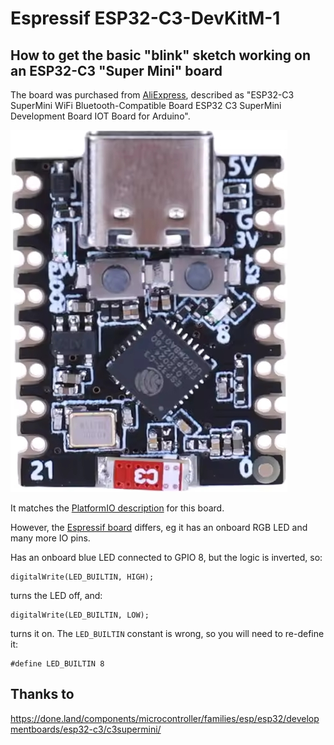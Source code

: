 # Espressif ESP32-C3-DevKitM-1

## How to get the basic "blink" sketch working on an ESP32-C3 "Super Mini" board

The board was purchased from [AliExpress](https://www.aliexpress.com/item/1005007496189056.html), described as "ESP32-C3 SuperMini WiFi Bluetooth-Compatible Board ESP32 C3 SuperMini Development Board IOT Board for Arduino".

![](img/esp32-c3.jpg)

It matches the [PlatformIO description](https://docs.platformio.org/en/latest/boards/espressif32/esp32-c3-devkitm-1.html) for this board.

However, the [Espressif board](https://docs.espressif.com/projects/esp-dev-kits/en/latest/esp32c3/esp32-c3-devkitm-1/index.html) differs, eg it has an onboard RGB LED and many more IO pins.

Has an onboard blue LED connected to GPIO 8, but the logic is inverted, so:
```arduino
digitalWrite(LED_BUILTIN, HIGH);
```
turns the LED off, and:
```arduino
digitalWrite(LED_BUILTIN, LOW);
```
turns it on. The ```LED_BUILTIN``` constant is wrong, so you will need to re-define it:

```arduino
#define LED_BUILTIN 8
```

## Thanks to
https://done.land/components/microcontroller/families/esp/esp32/developmentboards/esp32-c3/c3supermini/
